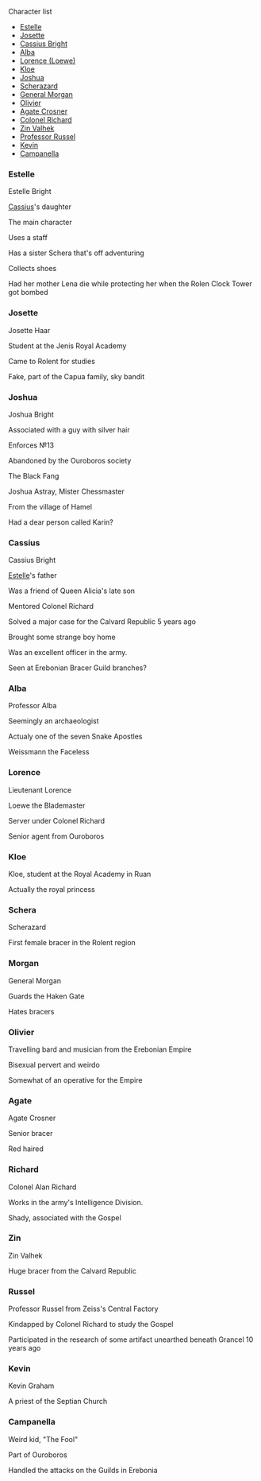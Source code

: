 Character list

* [Estelle](#Estelle)
* [Josette](#josette)
* [Cassius Bright](#cassius)
* [Alba](#alba)
* [Lorence (Loewe)](#lorence)
* [Kloe](#kloe)
* [Joshua](#joshua)
* [Scherazard](#schera)
* [General Morgan](#morgan)
* [Olivier](#olivier)
* [Agate Crosner](#agate)
* [Colonel Richard](#richard)
* [Zin Valhek](#zin)
* [Professor Russel](#russel)
* [Kevin](#kevin)
* [Campanella](#campanella)

### Estelle

Estelle Bright

[Cassius](#cassius)'s daughter

The main character

Uses a staff

Has a sister Schera that's off adventuring

Collects shoes

Had her mother Lena die while protecting her when the Rolen Clock Tower got bombed

### Josette

Josette Haar

Student at the Jenis Royal Academy

Came to Rolent for studies

Fake, part of the Capua family, sky bandit

### Joshua

Joshua Bright

Associated with a guy with silver hair

Enforces №13

Abandoned by the Ouroboros society

The Black Fang

Joshua Astray, Mister Chessmaster

From the village of Hamel

Had a dear person called Karin?

### Cassius

Cassius Bright

[Estelle](#estelle)'s father

Was a friend of Queen Alicia's late son

Mentored Colonel Richard

Solved a major case for the Calvard Republic 5 years ago

Brought some strange boy home

Was an excellent officer in the army.

Seen at Erebonian Bracer Guild branches?

### Alba

Professor Alba

Seemingly an archaeologist

Actualy one of the seven Snake Apostles

Weissmann the Faceless

### Lorence

Lieutenant Lorence

Loewe the Blademaster

Server under Colonel Richard

Senior agent from Ouroboros

### Kloe

Kloe, student at the Royal Academy in Ruan

Actually the royal princess

### Schera

Scherazard

First female bracer in the Rolent region

### Morgan

General Morgan

Guards the Haken Gate

Hates bracers

### Olivier

Travelling bard and musician from the Erebonian Empire

Bisexual pervert and weirdo

Somewhat of an operative for the Empire

### Agate

Agate Crosner

Senior bracer

Red haired

### Richard

Colonel Alan Richard

Works in the army's Intelligence Division.

Shady, associated with the Gospel

### Zin

Zin Valhek

Huge bracer from the Calvard Republic

### Russel

Professor Russel from Zeiss's Central Factory

Kindapped by Colonel Richard to study the Gospel

Participated in the research of some artifact unearthed beneath Grancel 10 years ago

### Kevin

Kevin Graham

A priest of the Septian Church

### Campanella

Weird kid, "The Fool"

Part of Ouroboros

Handled the attacks on the Guilds in Erebonia